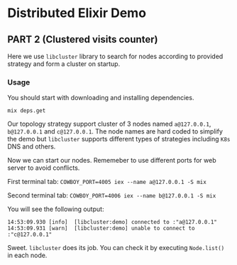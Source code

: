 # Distributed Elixir Demo

## PART 2 (Clustered visits counter)

Here we use `libcluster` library to search for nodes according to provided strategy and form a cluster on startup.

### Usage

You should start with downloading and installing dependencies.

`mix deps.get`

Our topology strategy support cluster of 3 nodes named `a@127.0.0.1`, `b@127.0.0.1` and `c@127.0.0.1`. The node names are hard coded to simplify the demo but `libcluster` supports different types of strategies including `K8s` DNS and others.

Now we can start our nodes. Rememeber to use different ports for web server to avoid conflicts.

First terminal tab:
`COWBOY_PORT=4005 iex --name a@127.0.0.1 -S mix`

Second terminal tab:
`COWBOY_PORT=4006 iex --name b@127.0.0.1 -S mix`

You will see the following output:

```
14:53:09.930 [info]  [libcluster:demo] connected to :"a@127.0.0.1"
14:53:09.931 [warn]  [libcluster:demo] unable to connect to :"c@127.0.0.1"
```

Sweet. `libcluster` does its job. You can check it by executing `Node.list()` in each node.
